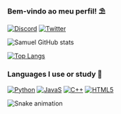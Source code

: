 ### Bem-vindo ao meu perfil! ⛱️

[![Discord](https://img.shields.io/badge/Discord-7289DA?style=for-the-badge&logo=discord&logoColor=white)](https://discord.gg/yUkpWTAVHT)
[![Twitter](https://img.shields.io/badge/Twitter-1DA1F2?style=for-the-badge&logo=twitter&logoColor=white)](https://twitter.com/apenasomukasz)

![Samuel GitHub stats](https://github-readme-stats.vercel.app/api?username=samuelfortunato&show_icons=true&theme=onedark)

[![Top Langs](https://github-readme-stats.vercel.app/api/top-langs/?username=samuelfortunato)](https://github.com/anuraghazra/github-readme-stats)

### Languages I use or study 📘

[![Python](https://img.shields.io/badge/Python-3776AB?style=for-the-badge&logo=python&logoColor=white)](https://www.python.org/)
[![JavaS](https://img.shields.io/badge/JavaScript-F7DF1E?style=for-the-badge&logo=javascript&logoColor=black)](https://www.javascript.com/)
[![C++](https://img.shields.io/badge/C%2B%2B-00599C?style=for-the-badge&logo=c%2B%2B&logoColor=white)](https://www.jetbrains.com/cpp/?source=google&medium=cpc&campaign=12668269321&gclid=Cj0KCQiA2ZCOBhDiARIsAMRfv9LPIsC4AhlCPMKIBEZdjUSxYXSv5laVBLOOPnP8JS4hIT3D4MXZNJUaAtjREALw_wcB)
[![HTML5](https://img.shields.io/badge/HTML5-E34F26?style=for-the-badge&logo=html5&logoColor=white)]()

![Snake animation](https://github.com/mukaszof/mukaszof/blob/output/github-contribution-grid-snake.svg)

